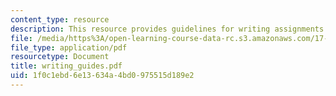 ```yaml
---
content_type: resource
description: This resource provides guidelines for writing assignments.
file: /media/https%3A/open-learning-course-data-rc.s3.amazonaws.com/17-906-reading-seminar-in-social-science-the-geopolitics-and-geoeconomics-of-global-energy-spring-2007/1f0c1ebd6e13634a4bd0975515d189e2_writing_guides.pdf
file_type: application/pdf
resourcetype: Document
title: writing_guides.pdf
uid: 1f0c1ebd-6e13-634a-4bd0-975515d189e2
---
```


